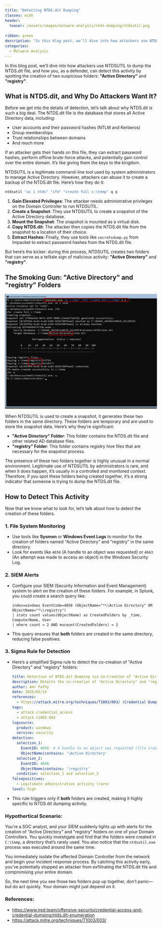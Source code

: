 ```yaml
---
title: "Detecting NTDS.dit Dumping"
classes: wide
header:
  teaser: /assets/images/malware-analysis/ntds-dumping/ntdsutil.png

ribbon: green
description: "In this blog post, we’ll dive into how attackers use NTDSUTIL to dump the NTDS.dit file, and how you, as a defender, can detect this activity by spotting the creation of two suspicious folders: 'Active Directory' and 'registry'."
categories:
  - Malware Analysis
---
```


In this blog post, we’ll dive into how attackers use NTDSUTIL to dump the NTDS.dit file, and how you, as a defender, can detect this activity by spotting the creation of two suspicious folders: **"Active Directory"** and **"registry"**. 

## What is NTDS.dit, and Why Do Attackers Want It?

Before we get into the details of detection, let’s talk about why NTDS.dit is such a big deal. The NTDS.dit file is the database that stores all Active Directory data, including:

- User accounts and their password hashes (NTLM and Kerberos)
- Group memberships
- Trust relationships between domains
- And much more

If an attacker gets their hands on this file, they can extract password hashes, perform offline brute-force attacks, and potentially gain control over the entire domain. It’s like giving them the keys to the kingdom.


NTDSUTIL is a legitimate command-line tool used by system administrators to manage Active Directory. However, attackers can abuse it to create a backup of the NTDS.dit file. Here’s how they do it:


```bash
ntdsutil "ac i ntds" "ifm" "create full c:\temp" q q
```

1. **Gain Elevated Privileges**: The attacker needs administrative privileges on the Domain Controller to run NTDSUTIL.
2. **Create a Snapshot**: They use NTDSUTIL to create a snapshot of the Active Directory database.
3. **Mount the Snapshot**: The snapshot is mounted as a virtual disk.
4. **Copy NTDS.dit**: The attacker then copies the NTDS.dit file from the snapshot to a location of their choice.
5. **Extract Hashes**: Finally, they use tools like `secretsdump.py` from Impacket to extract password hashes from the NTDS.dit file.

But here’s the kicker: during this process, NTDSUTIL creates two folders that can serve as a telltale sign of malicious activity: **"Active Directory"** and **"registry"**.


## The Smoking Gun: "Active Directory" and "registry" Folders


![ntdsutil.exe](/assets/images/malware-analysis/ntds-dumping/ntdsutil.png)

When NTDSUTIL is used to create a snapshot, it generates these two folders in the same directory. These folders are temporary and are used to store the snapshot data. Here’s why they’re significant:

- **"Active Directory" Folder**: This folder contains the NTDS.dit file and other related AD database files.
- **"registry" Folder**: This folder contains registry hive files that are necessary for the snapshot process.

The presence of these two folders together is highly unusual in a normal environment. Legitimate use of NTDSUTIL by administrators is rare, and when it does happen, it’s usually in a controlled and monitored context. Therefore, if you spot these folders being created together, it’s a strong indicator that someone is trying to dump the NTDS.dit file.

## How to Detect This Activity

Now that we know what to look for, let’s talk about how to detect the creation of these folders. 

### 1. **File System Monitoring**
   - Use tools like **Sysmon** or **Windows Event Logs** to monitor for the creation of folders named "Active Directory" and "registry" in the same directory.
   - Look for events like `4656` (A handle to an object was requested) or `4663` (An attempt was made to access an object) in the Windows Security Log.

### 2. **SIEM Alerts**
   - Configure your SIEM (Security Information and Event Management) system to alert on the creation of these folders. For example, in Splunk, you could create a search query like:
     ```
     index=windows EventCode=4656 (ObjectName="*\\Active Directory" OR ObjectName="*\\registry")
     | stats count values(ObjectName) as CreatedFolders by _time, ComputerName, User
     | where count = 2 AND mvcount(CreatedFolders) = 2
     ```
   - This query ensures that **both** folders are created in the same directory, reducing false positives.

### 3. **Sigma Rule for Detection**
   - Here’s a simplified Sigma rule to detect the co-creation of "Active Directory" and "registry" folders:

     ```yaml
     title: Detection of NTDS.dit Dumping via Co-Creation of "Active Directory" and "registry" Folders
     description: Detects the co-creation of "Active Directory" and "registry" folders in the same directory, which is indicative of NTDS.dit dumping using NTDSUTIL.
     author: Amr Fathy
     date: 2025/02/14
     references:
       - https://attack.mitre.org/techniques/T1003/003/ (Credential Dumping: NTDS)
     tags:
       - attack.credential_access
       - attack.t1003.003
     logsource:
       product: windows
       service: security
     detection:
       selection_1:
         EventID: 4656  # A handle to an object was requested (file creation)
         ObjectName|contains: '\Active Directory'
       selection_2:
         EventID: 4656
         ObjectName|contains: '\registry'
       condition: selection_1 and selection_2
     falsepositives:
       - Legitimate administrative activity (rare)
     level: high
     ```

   - This rule triggers only if **both** folders are created, making it highly specific to NTDS.dit dumping activity.


### Hypothertical Scenario: 

You’re a SOC analyst, and your SIEM suddenly lights up with alerts for the creation of "Active Directory" and "registry" folders on one of your Domain Controllers. You quickly investigate and find that the folders were created in `C:\temp`, a directory that’s rarely used. You also notice that the `ntdsutil.exe` process was executed around the same time.

You immediately isolate the affected Domain Controller from the network and begin your incident response process. By catching this activity early, you’ve potentially stopped an attacker from exfiltrating the NTDS.dit file and compromising your entire domain.

So, the next time you see those two folders pop up together, don’t panic—but do act quickly. Your domain might just depend on it.



### References:
- https://www.ired.team/offensive-security/credential-access-and-credential-dumping/ntds.dit-enumeration
- https://attack.mitre.org/techniques/T1003/003/

